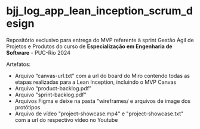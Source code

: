 # bjj_log_app_lean_inception_scrum_design


Repositório exclusivo para entrega do MVP referente à sprint Gestão Ágil de Projetos e Produtos do curso de **Especialização em Engenharia de Software** - PUC-Rio 2024

Artefatos:

- Arquivo “canvas-url.txt” com a url do board do Miro contendo todas as etapas realizadas para a Lean Inception, incluindo o MVP Canvas
- Arquivo “product-backlog.pdf”
- Arquivo "sprint-backlog.pdf"
- Arquivos Figma e deixe na pasta “wireframes/ e arquivos de image dos protótipos
- Arquivo de vídeo "project-showcase.mp4" e "project-showcase.txt" com a url do respectivo vídeo no Youtube


